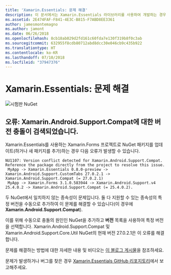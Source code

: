```yaml
---
title: 'Xamarin.Essentials: 문제 해결'
description: 이 문서에서는 Xamarin.Essentials 라이브러리를 사용하여 개발하는 경우 발생된 문제를 해결하는 방법을 설명합니다.
ms.assetid: 2E474FAF-F841-4E3C-B815-F7ABD8EE3361
author: jamesmontemagno
ms.author: jamont
ms.date: 06/26/2018
ms.openlocfilehash: 8cb18ab029d2fd161c60fda7e130f319b8f0c3ab
ms.sourcegitcommit: 632955f8cdb80712abd8dcc30e046cb9c435b922
ms.translationtype: HT
ms.contentlocale: ko-KR
ms.lasthandoff: 07/10/2018
ms.locfileid: "37947376"
---
```

# <a name="xamarinessentials-troubleshooting"></a>Xamarin.Essentials: 문제 해결

![시험판 NuGet](~/media/shared/pre-release.png)

## <a name="error-version-conflict-detected-for-xamarinandroidsupportcompat"></a>오류: Xamarin.Android.Support.Compat에 대한 버전 충돌이 검색되었습니다.

Xamarin.Essentials를 사용하는 Xamarin.Forms 프로젝트로 NuGet 패키지를 업데이트(하거나 새 패키지를 추가)하는 경우 다음 오류가 발생할 수 있습니다.

```
NU1107: Version conflict detected for Xamarin.Android.Support.Compat. Reference the package directly from the project to resolve this issue. 
 MyApp -> Xamarin.Essentials 0.8.0-preview -> Xamarin.Android.Support.CustomTabs 27.0.2.1 -> Xamarin.Android.Support.Compat (= 27.0.2.1) 
 MyApp -> Xamarin.Forms 3.1.0.583944 -> Xamarin.Android.Support.v4 25.4.0.2 -> Xamarin.Android.Support.Compat (= 25.4.0.2).
```

두 NuGet에서 일치하지 않는 종속성이 문제입니다. 둘 다 지원할 수 있는 종속성의 특정 버전을 수동으로 추가하여 이 문제를 해결할 수 있습니다(이 경우에 **Xamarin.Android.Support.Compat**).

이를 위해 수동으로 충돌의 원인인 NuGet을 추가하고 **버전** 목록을 사용하여 특정 버전을 선택합니다. Xamarin.Android.Support.Compat 및 Xamarin.Android.Support.Core.Util NuGet의 현재 버전 27.0.2.1은 이 오류를 해결합니다.

문제를 해결하는 방법에 대한 자세한 내용 및 비디오는 [이 블로그 게시물](https://redth.codes/how-to-fix-the-dreaded-version-conflict-nuget-error-in-your-xamarin-android-projects/)을 참조하세요.

문제가 발생하거나 버그를 찾은 경우 [Xamarin.Essentials GitHub 리포지토리](http://github.com/xamarin/Essentials)에서 보고해주세요.

